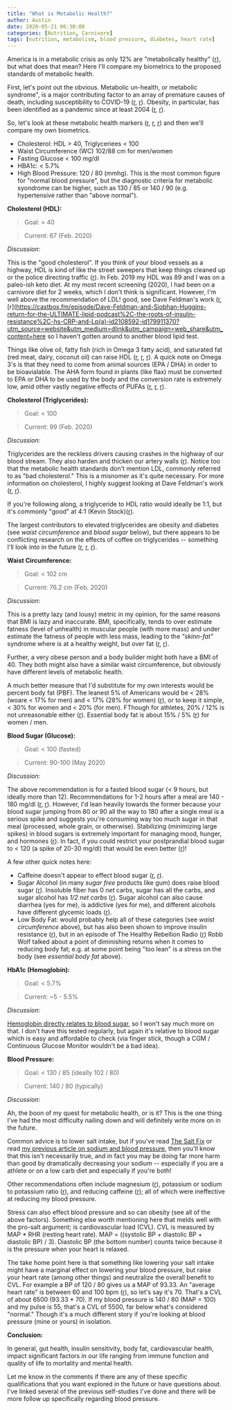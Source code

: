 ```yaml
---
title: "What is Metabolic Health?"
author: Austin
date: 2020-05-21 06:30:00
categories: [Nutrition, Carnivore]
tags: [nutrition, metabolism, blood pressure, diabetes, heart rate]
---
```


America is in a metabolic crisis as only 12% are "metabolically healthy" ([r](https://www.healthline.com/health-news/what-does-it-mean-to-be-metabolically-healthy)), but what does that mean?  Here I'll compare my biometrics to the proposed standards of metabolic health.

First, let's point out the obvious.  Metabolic un-health, or metabolic syndrome", is a major contributing factor to an array of premature causes of death, including susceptibility to COVID-19 ([r](https://nyulangone.org/news/new-york-times-obesity-associated-severe-coronavirus-disease-especially-young-adults), [r](https://www.medicalnewstoday.com/articles/latest-evidence-on-obesity-and-covid-19)). Obesity, in particular, has been identified as a pandemic since at least 2004 ([r](https://pubmed.ncbi.nlm.nih.gov/15601956/), [r](https://pubmed.ncbi.nlm.nih.gov/28292617/)).

So, let's look at these metabolic health markers ([r]([https://www.liebertpub.com/doi/10.1089/met.2018.0105](https://www.liebertpub.com/doi/10.1089/met.2018.0105)), [r]([https://www.healthline.com/health/metabolic-syndrome](https://www.healthline.com/health/metabolic-syndrome)), [r]([https://www.nhlbi.nih.gov/health-topics/metabolic-syndrome](https://www.nhlbi.nih.gov/health-topics/metabolic-syndrome))) and then we'll compare my own biometrics.

* Cholesterol: HDL > 40, Triglyceriees < 100
* Waist Circumference (WC) 102/88 cm for men/women
* Fasting Glucose < 100 mg/dl
* HBA1c: < 5.7%
* High Blood Pressure:  120 / 80 (mmhg).  This is the most common figure for "normal blood pressure", but the diagnostic criteria for metabolic syondrome can be higher, such as 130 / 85 or 140 / 90 (e.g. hypertensive rather than "above normal").

**Cholesterol (HDL):**

> Goal:  > 40

> Current: 67 (Feb. 2020)

*Discussion:*

This is the "good cholesterol".  If you think of your blood vessels as a highway, HDL is kind of like the street sweepers that keep things cleaned up or the police directing traffic ([r](https://www.mayoclinic.org/diseases-conditions/high-blood-cholesterol/in-depth/hdl-cholesterol/art-20046388)).  In Feb. 2019 my HDL was 89 and I was on a paleo-ish keto diet.  At my most recent screening (2020), I had been on a carnivore diet for 2 weeks, which I don't think is significant.  However, I'm well above the recommendation of LDL! good, see Dave Feldman's work ([r](https://cholesterolcode.com/about/), [r](https://castbox.fm/episode/Dave-Feldman-and-Siobhan-Huggins-return-for-the-ULTIMATE-lipid-podcast%2C-the-roots-of-insulin-resistance%2C-hs-CRP-and-Lp(a)-id2108592-id179911370?utm_source=website&utm_medium=dlink&utm_campaign=web_share&utm_content=here so I haven't gotten around to another blood lipid test.  

Things like olive oil, fatty fish (rich in Omega 3 fatty acid), and saturated fat (red meat, dairy, coconut oil) can raise HDL ([r](https://www.ncbi.nlm.nih.gov/pmc/articles/PMC288145/), [r](https://www.healthline.com/health/high-cholesterol/foods-to-increase-hdl), [r](https://www.todaysdietitian.com/newarchives/111114p32.shtml)).  A quick note on Omega 3's is that they need to come from animal sources (EPA / DHA) in order to be bioavialable.  The AHA form found in plants (like flax) must be converted to EPA or DHA to be used by the body and the conversion rate is extremely low, amid other vastly negative effects of PUFAs ([r](https://pubmed.ncbi.nlm.nih.gov/9637947/), [r](https://lpi.oregonstate.edu/mic/other-nutrients/essential-fatty-acids#metabolism-bioavailability), [r](https://paleoleap.com/whats-wrong-industrial-oils/)).

**Cholesterol (Triglycerides):**

> Goal: < 100

> Current: 99 (Feb. 2020)

*Discussion:* 

Triglycerides are the reckless drivers causing crashes in the highway of our blood stream.  They also harden and thicken our artery walls ([r](https://www.mayoclinic.org/diseases-conditions/high-blood-cholesterol/in-depth/triglycerides/art-20048186)).  Notice too that the metabolic health standards don't mention LDL, commonly referred to as "bad cholesterol."  This is a misnomer as it's quite necessary.  For more information on cholesterol, I highly suggest looking at Dave Feldman's work ([r](https://cholesterolcode.com/), [r](https://castbox.fm/episode/Dave%20-Feldman%20and%20-and-Siobhan%20-Huggins%20-return%20for%20the%20-for-the-ULTIMATE%20-lipid%20-podcast%2C%20the%20roots%20of%20-the-roots-of-insulin%20-resistance%2C%20-hs-CRP%20and%20Lp(a)-CastBox_FM)).

If you're following along, a triglyceride to HDL ratio would ideally be 1:1, but it's commonly "good" at 4:1 (Kevin Stock)([r](https://www.kevinstock.io/health/carnivore-diet-blood-work/)).

The largest contributors to elevated triglycerides are obesity and diabetes (see *waist circumference* and *blood sugar* below), but there appears to be conflicting research on the effects of coffee on triglycerides -- something I'll look into in the future ([r](https://www.uofmhealth.org/health-library/zp3387), [r](https://cholesterolcode.com/guest-post-impact-of-coffee-on-triglycerides/), [r](https://pubmed.ncbi.nlm.nih.gov/14510149/)).

**Waist Circumference:**

> Goal: < 102 cm

> Current: 76.2 cm (Feb. 2020)

*Discussion:* 

This is a pretty lazy (and lousy) metric in my opinion, for the same reasons that BMI is lazy and inaccurate.  BMI, specifically, tends to over estimate fatness (level of unhealth) in muscular people (with more mass) and under estimate the fatness of people with less mass, leading to the *"skinn-fat"* syndrome where is at a healthy weight, but over fat ([r](https://jphysiolanthropol.biomedcentral.com/articles/10.1186/1880-6805-33-10), [r](https://www.instagram.com/p/CAHvfbBg19u/)).

Further, a very obese person and a body builder might both have a BMI of 40.  They both might also have a similar waist circumference, but obviously have different levels of metabolic health.

A much better measure that I'd substitute for my own interests would be percent body fat (PBF).  The leanest 5% of Americans would be < 28% (woare < 17% for men) and < 17% (28% for women) ([r](https://www.ncbi.nlm.nih.gov/pmc/articles/PMC3837418/)), or to keep it simple, < 30% for women and < 20% (for men).  FThough for athletes, 20% / 12% is not unreasonable either ([r](https://californianutritiongroup.com/2017/08/01/what-is-your-idea-body-fat-percentage/)).  Essential body fat is about 15% / 5% ([r](https://www.healthline.com/health/types-of-body-fat#essential-fat)) for women / men.

**Blood Sugar (Glucose):**

> Goal: < 100 (fasted)

> Current: 90-100 (May 2020)

*Discussion:*  

The above recommendation is for a fasted blood sugar (< 9 hours, but ideally more than 12).  Recommendations for 1-2 hours after a meal are 140 - 180 mg/dl ([r](https://images.medicinenet.com/images/illustrations/2019-target-blood-sugar-levels.jpg), [r](https://diabetesalert.net/wp-content/uploads/2017/12/Blood-Sugar-Levels-Chart.jpg)).  However, I'd lean heavily towards the former because your blood sugar jumping from 80 or 90 all the way to 180 after a single meal is a serious spike and suggests you're consuming way too much sugar in that meal (processed, whole grain, or otherwise).  Stabilizing (minimizing large spikes) in blood sugars is extremely important for managing mood, hunger, and hormones ([r](https://www.diabetes.co.uk/forum/attachments/upload_2018-1-20_8-31-6-png.24983/)).  In fact, if you could restrict your postprandial blood sugar to < 120 (a spike of 20-30 mg/dl) that would be even better ([r](https://sharimccants.files.wordpress.com/2014/09/blood-sugar-chart.png))!

A few other quick notes here:

* Caffeine doesn't appear to effect blood sugar ([r](https://care.diabetesjournals.org/content/27/12/2990), [r](https://www.dietdoctor.com/does-coffee-raise-blood-sugar-conclusion)).
* Sugar Alcohol (in many *sugar free* products like gum) does raise blood sugar ([r](https://www.healthline.com/health/diabetes/sugar-alcohol-and-diabetes#bottom-line)).  Insoluble fiber has 0 *net* carbs, sugar has all the carbs, and sugar alcohol has *1/2 net carbs* ([r](https://dtc.ucsf.edu/living-with-diabetes/diet-and-nutrition/understanding-carbohydrates/counting-carbohydrates/learning-to-read-labels/counting-sugar-alcohols/)).  Sugar alcohol can also cause diarrhea (yes for me), is addictive (yes for me), and different alcohols have different glycemic loads ([r](https://www.healthline.com/nutrition/sugar-alcohols-good-or-bad#section9)).
* Low Body Fat: would probably help all of these categories (see *waist circumference* above), but has also been shown to improve insulin resistance ([r](https://www.ncbi.nlm.nih.gov/pubmed/15824752)), but in an episode of The Healthy Rebellion Radio ([r](https://castbox.fm/episode/Estrogen-and-Soy%2C-Detox-Kits%2C-Ketones-and-Blood-Sugar---THRR016-id2434386-id230589109?country=us)) Robb Wolf talked about a point of diminishing returns when it comes to reducing body fat; e.g. at some point being "too lean" is a stress on the body (see *essential body fat* above).

**HbA1c (Hemoglobin):**

> Goal: < 5.7%

> Current: ~5 - 5.5%

*Discussion:*

[Hemoglobin directly relates to blood sugar](https://www.medindia.net/images/common/general/450_237/diabetes-control-chart.jpg), so I won't say much more on that.  I don't have this tested regularly, but again it's relative to blood sugar which is easy and affordable to check (via finger stick, though a CGM / Continuous Glucose Monitor wouldn't be a bad idea).

**Blood Pressure:**

> Goal: < 130 / 85 (ideally 102 / 80)

> Current:  140 / 80 (typically)

*Discussion:*

Ah, the boon of my quest for metabolic health, or is it?  This is the one thing I've had the most difficulty nailing down and will definitely write more on in the future.

Common advice is to lower salt intake, but if you've read [The Salt Fix](https://www.amazon.com/The-Salt-Fix-audiobook/dp/B071S4VVHZ/ref=sr_1_1?dchild=1&keywords=the+salt+fix&qid=1590012362&sr=8-1) or read [my previous article on sodium and blood pressure](http://carnivorejiujitero.com/posts/blood-pressure-and-sodium/), then you'll know that this isn't necessarily true, and in fact you may be doing far more harm than good by dramatically decreasing your sodium -- especially if you are a athlete or on a low carb diet and especially if you're both!

Other recommendations often include magnesium ([r](http://carnivorejiujitero.com/posts/blood-pressure-and-magnesium/)), potassium or sodium to potassium ratio ([r](http://carnivorejiujitero.com/posts/carnivore-90-day-review-04/)), and reducing caffeine ([r](http://carnivorejiujitero.com/posts/blood-pressure-and-caffeine/)); all of which were ineffective at reducing my blood pressure.

Stress can also effect blood pressure and so can obesity (see all of the above factors).  Something else worth mentioning here that melds well with the pro-salt argument; is cardiovascular load (CVL).  CVL is measured by MAP * RHR (resting heart rate).  MAP = ((systolic BP + diastolic BP + diastolic BP) / 3).  Diastolic BP (the bottom number) counts twice because it is the pressure when your heart is relaxed.

The take home point here is that something like lowering your salt intake might have a marginal effect on lowering your blood pressure, but raise your heart rate (among other things) and neutralize the overall benefit to CVL.  For example a BP of 120 / 80 gives us a MAP of 93.33.  An "average heart rate" is between 60 and 100 bpm ([r](https://www.medicalnewstoday.com/articles/235710)), so let's say it's 70.  That's a CVL of about 6500 (93.33 * 70).  If my blood pressure is 140 / 80 (MAP = 100) and my pulse is 55, that's a CVL of 5500, far below what's considered "normal."  Though it's a much different story if you're looking at blood pressure (mine or yours) in isolation.

**Conclusion:**

In general, gut health, insulin sensitivity, body fat, cardiovascular health, impact significant factors in our life ranging from immune function and quality of life to mortality and mental health.

Let me know in the comments if there are any of these specific qualifications that you want explored in the future or have questions about.  I've linked several of the previous self-studies I've done and there will be more follow up specifically regarding blood pressure.
